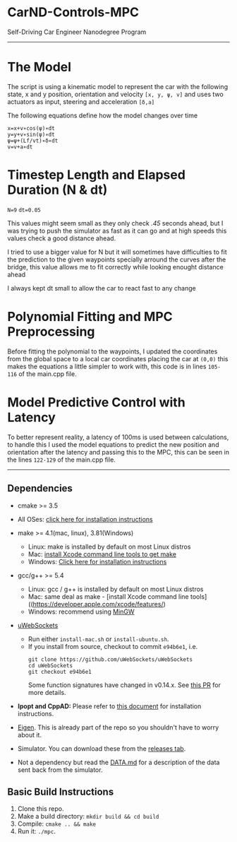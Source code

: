 # CarND-Controls-MPC
Self-Driving Car Engineer Nanodegree Program

---

# The Model
The script is using a kinematic model to represent the car with the following state, x and y position, orientation and velocity `[x, y, ψ, v]` and uses two actuators as input, steering and acceleration `[δ,a]`

The following equations define how the model changes over time
```
x​​​=x​​+v​​∗cos(ψ​​​)∗dt
y​=y​​+v​​∗sin(ψ​​​)∗dt
ψ​​​=ψ​​+​(L​f/​​​​v​t​)​​​∗δ​​∗dt
v​​=v​+a​∗dt
```

# Timestep Length and Elapsed Duration (N & dt)
`N=9`
`dt=0.05`

This values might seem small as they only check _.45_ seconds ahead, but I was trying to push the simulator as fast as it can go and at high speeds this values check a good distance ahead.

I tried to use a bigger value for N but it will sometimes have difficulties to fit the prediction to the given waypoints specially arround the curves after the bridge, this value allows me to fit correctly while looking enought distance ahead

I always kept dt small to allow the car to react fast to any change

# Polynomial Fitting and MPC Preprocessing
Before fitting the polynomial to the waypoints, I updated the coordinates from the global space to a local car coordinates placing the car at `(0,0)` this makes the equations a little simpler to work with, this code is in lines `105-116` of the main.cpp file.

# Model Predictive Control with Latency
To better represent reality, a latency of 100ms is used between calculations, to handle this I used the model equations to predict the new position and orientation after the latency and passing this to the MPC, this can be seen in the lines `122-129` of the main.cpp file.

---


## Dependencies

* cmake >= 3.5
 * All OSes: [click here for installation instructions](https://cmake.org/install/)
* make >= 4.1(mac, linux), 3.81(Windows)
  * Linux: make is installed by default on most Linux distros
  * Mac: [install Xcode command line tools to get make](https://developer.apple.com/xcode/features/)
  * Windows: [Click here for installation instructions](http://gnuwin32.sourceforge.net/packages/make.htm)
* gcc/g++ >= 5.4
  * Linux: gcc / g++ is installed by default on most Linux distros
  * Mac: same deal as make - [install Xcode command line tools]((https://developer.apple.com/xcode/features/)
  * Windows: recommend using [MinGW](http://www.mingw.org/)
* [uWebSockets](https://github.com/uWebSockets/uWebSockets)
  * Run either `install-mac.sh` or `install-ubuntu.sh`.
  * If you install from source, checkout to commit `e94b6e1`, i.e.
    ```
    git clone https://github.com/uWebSockets/uWebSockets
    cd uWebSockets
    git checkout e94b6e1
    ```
    Some function signatures have changed in v0.14.x. See [this PR](https://github.com/udacity/CarND-MPC-Project/pull/3) for more details.

* **Ipopt and CppAD:** Please refer to [this document](https://github.com/udacity/CarND-MPC-Project/blob/master/install_Ipopt_CppAD.md) for installation instructions.
* [Eigen](http://eigen.tuxfamily.org/index.php?title=Main_Page). This is already part of the repo so you shouldn't have to worry about it.
* Simulator. You can download these from the [releases tab](https://github.com/udacity/self-driving-car-sim/releases).
* Not a dependency but read the [DATA.md](./DATA.md) for a description of the data sent back from the simulator.


## Basic Build Instructions

1. Clone this repo.
2. Make a build directory: `mkdir build && cd build`
3. Compile: `cmake .. && make`
4. Run it: `./mpc`.
